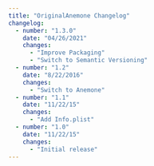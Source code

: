 ```yaml
---
title: "OriginalAnemone Changelog"
changelog:
  - number: "1.3.0"
    date: "04/26/2021"
    changes:
      - "Improve Packaging"
      - "Switch to Semantic Versioning"
  - number: "1.2"
    date: "8/22/2016"
    changes:
      - "Switch to Anemone"
  - number: "1.1"
    date: "11/22/15"
    changes:
      - "Add Info.plist"
  - number: "1.0"
    date: "11/22/15"
    changes:
      - "Initial release"
---
```

